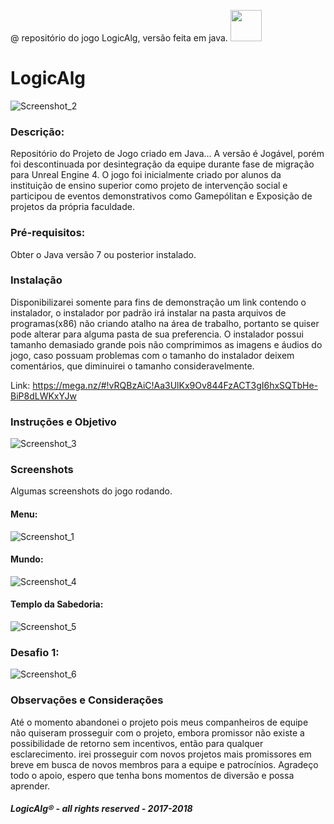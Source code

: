 @ repositório do jogo LogicAlg, versão feita em java.
<img src="https://user-images.githubusercontent.com/37068857/67427261-2aa5bf00-f5b2-11e9-9107-9f22fce3a1a4.png" width="50px" height="50px" />


# LogicAlg
![Screenshot_2](https://user-images.githubusercontent.com/37068857/64750681-1e790d00-d4f0-11e9-9d6c-8e7e04b324d9.png)


### Descrição:

Repositório do Projeto de Jogo criado em Java...
A versão é Jogável, porém foi descontinuada por desintegração da equipe durante fase de migração para Unreal Engine 4.
O jogo foi inicialmente criado por alunos da instituição de ensino superior como projeto de intervenção social
e participou de eventos demonstrativos como Gamepólitan e Exposição de projetos da própria faculdade.

### Pré-requisitos:

Obter o Java versão 7 ou posterior instalado.


### Instalação

Disponibilizarei somente para fins de demonstração um link contendo o instalador, o instalador por padrão irá instalar na pasta arquivos de programas(x86) não criando atalho na área de trabalho, portanto se quiser pode alterar para alguma pasta de sua preferencia.
O instalador possui tamanho demasiado grande pois não comprimimos as imagens e áudios do jogo, caso possuam problemas com o tamanho do instalador deixem comentários, que diminuirei o tamanho consideravelmente.

Link:
https://mega.nz/#!vRQBzAiC!Aa3UlKx9Ov844FzACT3gI6hxSQTbHe-BiP8dLWKxYJw


### Instruções e Objetivo
![Screenshot_3](https://user-images.githubusercontent.com/37068857/64750682-1e790d00-d4f0-11e9-81bd-9f368ed19b1f.png)


### Screenshots
Algumas screenshots do jogo rodando.


#### Menu:
![Screenshot_1](https://user-images.githubusercontent.com/37068857/64750679-1de07680-d4f0-11e9-943f-a94f282a7c5f.png)
#### Mundo:
![Screenshot_4](https://user-images.githubusercontent.com/37068857/64750683-1e790d00-d4f0-11e9-9901-cdf0a953a56c.png)
#### Templo da Sabedoria:
![Screenshot_5](https://user-images.githubusercontent.com/37068857/64750684-1e790d00-d4f0-11e9-8283-18465d2262aa.png)
### Desafio 1:
![Screenshot_6](https://user-images.githubusercontent.com/37068857/64750685-1e790d00-d4f0-11e9-859e-3689e16f9bc6.png)


### Observações e Considerações

Até o momento abandonei o projeto pois meus companheiros de equipe não quiseram prosseguir com o projeto, embora promissor
não existe a possibilidade de retorno sem incentivos, então para qualquer esclarecimento. irei prosseguir com novos projetos
mais promissores em breve em busca de novos membros para a equipe e patrocínios.
Agradeço todo o apoio, espero que tenha bons momentos de diversão e possa aprender.










##### LogicAlg® - all rights reserved - 2017-2018
